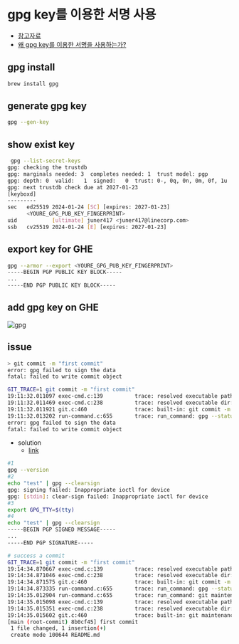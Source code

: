 # gpg key를 이용한 서명 사용
* [참고자료](https://www.44bits.io/ko/post/add-signing-key-to-git-commit-by-gpg)
* [왜 gpg key를 이용한 서명을 사용하는가?](https://bitlog.tistory.com/52)

## gpg install 
```bash
brew install gpg
```

## generate gpg key
```bash
gpg --gen-key
```

## show exist key
```bash
 gpg --list-secret-keys
gpg: checking the trustdb
gpg: marginals needed: 3  completes needed: 1  trust model: pgp
gpg: depth: 0  valid:   1  signed:   0  trust: 0-, 0q, 0n, 0m, 0f, 1u
gpg: next trustdb check due at 2027-01-23
[keyboxd]
---------
sec   ed25519 2024-01-24 [SC] [expires: 2027-01-23]
      <YOURE_GPG_PUB_KEY_FINGERPRINT>
uid           [ultimate] juner417 <juner417@linecorp.com>
ssb   cv25519 2024-01-24 [E] [expires: 2027-01-23]
```

## export key for GHE
```bash
gpg --armor --export <YOURE_GPG_PUB_KEY_FINGERPRINT>
-----BEGIN PGP PUBLIC KEY BLOCK-----
...
-----END PGP PUBLIC KEY BLOCK-----
```

## add gpg key on GHE
![gpg](./asset/gpg-ghe.png)




## issue
```bash
> git commit -m "first commit"
error: gpg failed to sign the data
fatal: failed to write commit object
```

```bash
GIT_TRACE=1 git commit -m "first commit"
19:11:32.011097 exec-cmd.c:139          trace: resolved executable path from Darwin stack: /Library/Developer/CommandLineTools/usr/bin/git
19:11:32.011469 exec-cmd.c:238          trace: resolved executable dir: /Library/Developer/CommandLineTools/usr/bin
19:11:32.011921 git.c:460               trace: built-in: git commit -m 'first commit'
19:11:32.013202 run-command.c:655       trace: run_command: gpg --status-fd=2 -bsau 4AD49B810C71D9ACCEXXXXXXXX694D0C939149E
error: gpg failed to sign the data
fatal: failed to write commit object
```

* solution 
  * [link](https://gist.github.com/paolocarrasco/18ca8fe6e63490ae1be23e84a7039374?permalink_comment_id=3767413)
```bash
#1
gpg --version
#2
echo "test" | gpg --clearsign
gpg: signing failed: Inappropriate ioctl for device
gpg: [stdin]: clear-sign failed: Inappropriate ioctl for device
#3
export GPG_TTY=$(tty)
#4
echo "test" | gpg --clearsign
-----BEGIN PGP SIGNED MESSAGE-----
...
-----END PGP SIGNATURE-----

# success a commit 
GIT_TRACE=1 git commit -m "first commit"
19:14:34.870667 exec-cmd.c:139          trace: resolved executable path from Darwin stack: /Library/Developer/CommandLineTools/usr/bin/git
19:14:34.871046 exec-cmd.c:238          trace: resolved executable dir: /Library/Developer/CommandLineTools/usr/bin
19:14:34.871575 git.c:460               trace: built-in: git commit -m 'first commit'
19:14:34.873335 run-command.c:655       trace: run_command: gpg --status-fd=2 -bsau 4AD49B810C71D9ACCEXXXXXXXX694D0C939149E
19:14:35.012904 run-command.c:655       trace: run_command: git maintenance run --auto --no-quiet
19:14:35.015098 exec-cmd.c:139          trace: resolved executable path from Darwin stack: /Library/Developer/CommandLineTools/usr/libexec/git-core/git
19:14:35.015351 exec-cmd.c:238          trace: resolved executable dir: /Library/Developer/CommandLineTools/usr/libexec/git-core
19:14:35.015602 git.c:460               trace: built-in: git maintenance run --auto --no-quiet
[main (root-commit) 8b0cf45] first commit
 1 file changed, 1 insertion(+)
 create mode 100644 README.md
```
